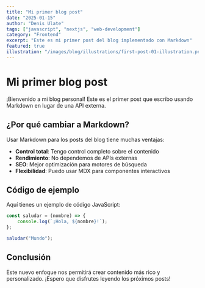 ```yaml
---
title: "Mi primer blog post"
date: "2025-01-15"
author: "Denis Ulate"
tags: ["javascript", "nextjs", "web-development"]
category: "Frontend"
excerpt: "Este es mi primer post del blog implementado con Markdown"
featured: true
illustration: "/images/blog/illustrations/first-post-01-illustration.png"
---
```


# Mi primer blog post

¡Bienvenido a mi blog personal! Este es el primer post que escribo usando Markdown en lugar de una API externa.

## ¿Por qué cambiar a Markdown?

Usar Markdown para los posts del blog tiene muchas ventajas:

- **Control total**: Tengo control completo sobre el contenido
- **Rendimiento**: No dependemos de APIs externas
- **SEO**: Mejor optimización para motores de búsqueda
- **Flexibilidad**: Puedo usar MDX para componentes interactivos

## Código de ejemplo

Aquí tienes un ejemplo de código JavaScript:

```javascript
const saludar = (nombre) => {
	console.log(`¡Hola, ${nombre}!`);
};

saludar("Mundo");
```

## Conclusión

Este nuevo enfoque nos permitirá crear contenido más rico y personalizado. ¡Espero que disfrutes leyendo los próximos posts!
